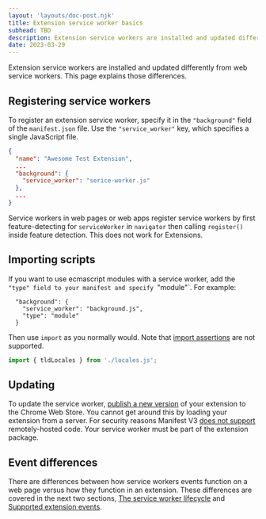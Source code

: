 ```yaml
---
layout: 'layouts/doc-post.njk'
title: Extension service worker basics
subhead: TBD
description: Extension service workers are installed and updated differently from web service workers.
date: 2023-03-29
---
```


Extension service workers are installed and updated differently from web service workers. This page explains those differences.

## Registering service workers

To register an extension service worker, specify it in the `"background"` field of the `manifest.json` file. Use the `"service_worker"` key, which specifies a single JavaScript file.

```json
{
  "name": "Awesome Test Extension",
  ...
  "background": {
    "service_worker": "serice-worker.js"
  },
  ...
}

```

Service workers in web pages or web apps register service workers by first feature-detecting for `serviceWorker` in `navigator` then calling `register()` inside feature detection. This does not work for Extensions.

## Importing scripts

If you want to use ecmascript modules with a service worker, add the `"type" field to your manifest and specify `"module"`. For example:

```json/2
  "background": {
    "service_worker": "background.js",
    "type": "module"
  }
```

Then use `import` as you normally would. Note that [import assertions](https://v8.dev/features/import-assertions) are not supported.

```javascript
import { tldLocales } from './locales.js';
```
## Updating

To update the service worker, [publish a new version](/docs/webstore/publish/) of your extension to the Chrome Web Store. You cannot get around this by loading your extension from a server. For security reasons Manifest V3 [does not support](/docs/extensions/migrating/improve-security/#remove-remote-code) remotely-hosted code. Your service worker must be part of the extension package.

## Event differences

There are differences between how service workers events function on a web page versus how they function in an extension. These differences are covered in the next two sections, [The service worker lifecycle](/docs/extensions/service_workers/lifecycle) and [Supported extension events](/docs/extensions/service_workers/events).
